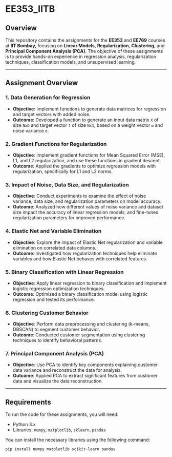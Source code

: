 # EE353_IITB

## Overview

This repository contains the assignments for the **EE353** and **EE769** courses at **IIT Bombay**, focusing on **Linear Models**, **Regularization**, **Clustering**, and **Principal Component Analysis (PCA)**. The objective of these assignments is to provide hands-on experience in regression analysis, regularization techniques, classification models, and unsupervised learning.

---

## Assignment Overview

### 1. **Data Generation for Regression**

- **Objective**: Implement functions to generate data matrices for regression and target vectors with added noise.
- **Outcome**: Developed a function to generate an input data matrix `X` of size `NxD` and target vector `t` of size `Nx1`, based on a weight vector `w` and noise variance `σ`.

### 2. **Gradient Functions for Regularization**

- **Objective**: Implement gradient functions for Mean Squared Error (MSE), L1, and L2 regularization, and use these functions in gradient descent.
- **Outcome**: Applied the gradients to optimize regression models with regularization, specifically for L1 and L2 norms.

### 3. **Impact of Noise, Data Size, and Regularization**

- **Objective**: Conduct experiments to examine the effect of noise variance, data size, and regularization parameters on model accuracy.
- **Outcome**: Analyzed how different values of noise variance and dataset size impact the accuracy of linear regression models, and fine-tuned regularization parameters for improved performance.

### 4. **Elastic Net and Variable Elimination**

- **Objective**: Explore the impact of Elastic Net regularization and variable elimination on correlated data columns.
- **Outcome**: Investigated how regularization techniques help eliminate variables and how Elastic Net behaves with correlated features.

### 5. **Binary Classification with Linear Regression**

- **Objective**: Apply linear regression to binary classification and implement logistic regression optimization techniques.
- **Outcome**: Optimized a binary classification model using logistic regression and tested its performance.

### 6. **Clustering Customer Behavior**

- **Objective**: Perform data preprocessing and clustering (k-means, DBSCAN) to segment customer behavior.
- **Outcome**: Conducted customer segmentation using clustering techniques to identify behavioral patterns.

### 7. **Principal Component Analysis (PCA)**

- **Objective**: Use PCA to identify key components explaining customer data variance and reconstruct the data for analysis.
- **Outcome**: Applied PCA to extract significant features from customer data and visualize the data reconstruction.

---

## Requirements

To run the code for these assignments, you will need:

- Python 3.x
- Libraries: `numpy`, `matplotlib`, `sklearn`, `pandas`

You can install the necessary libraries using the following command:

```bash
pip install numpy matplotlib scikit-learn pandas
```


